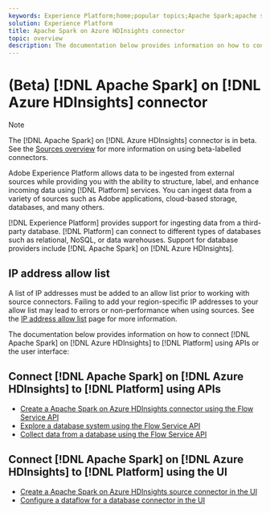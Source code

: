```yaml
---
keywords: Experience Platform;home;popular topics;Apache Spark;apache spark;Azure HDInsights;azure hdinsights
solution: Experience Platform
title: Apache Spark on Azure HDInsights connector
topic: overview
description: The documentation below provides information on how to connect Apache Spark on Azure HDInsights to Platform using APIs or the user interface.
---
```


# (Beta) [!DNL Apache Spark] on [!DNL Azure HDInsights] connector

>[!NOTE]
>
>The [!DNL Apache Spark] on [!DNL Azure HDInsights] connector is in beta. See the [Sources overview](../../home.md#terms-and-conditions) for more information on using beta-labelled connectors.

Adobe Experience Platform allows data to be ingested from external sources while providing you with the ability to structure, label, and enhance incoming data using [!DNL Platform] services. You can ingest data from a variety of sources such as Adobe applications, cloud-based storage, databases, and many others.

[!DNL Experience Platform] provides support for ingesting data from a third-party database. [!DNL Platform] can connect to different types of databases such as relational, NoSQL, or data warehouses. Support for database providers include [!DNL Apache Spark] on [!DNL Azure HDInsights].

## IP address allow list

A list of IP addresses must be added to an allow list prior to working with source connectors. Failing to add your region-specific IP addresses to your allow list may lead to errors or non-performance when using sources. See the [IP address allow list](../../ip-address-allow-list.md) page for more information.

The documentation below provides information on how to connect [!DNL Apache Spark] on [!DNL Azure HDInsights] to [!DNL Platform] using APIs or the user interface:

## Connect [!DNL Apache Spark] on [!DNL Azure HDInsights] to [!DNL Platform] using APIs

- [Create a Apache Spark on Azure HDInsights connector using the Flow Service API](../../tutorials/api/create/databases/spark.md)
- [Explore a database system using the Flow Service API](../../tutorials/api/explore/database-nosql.md)
- [Collect data from a database using the Flow Service API](../../tutorials/api/collect/database-nosql.md)

## Connect [!DNL Apache Spark] on [!DNL Azure HDInsights] to [!DNL Platform] using the UI

- [Create a Apache Spark on Azure HDInsights source connector in the UI](../../tutorials/ui/create/databases/spark.md)
- [Configure a dataflow for a database connector in the UI](../../tutorials/ui/dataflow/databases.md)